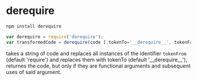 derequire
====

```bash
npm install derequire
```

```javascript
var derequire = require('derequire');
var transformedCode = derequire(code [,tokenTo='__derequire__', tokenFrom='require');
```

takes a string of code and replaces all instances of the identifier `tokenFrom` (default 'require') and replaces them with tokenTo (default '\_\_derequire\_\_'), returnes the code, but only if they are functional arguments and subsequent uses of said argument.
